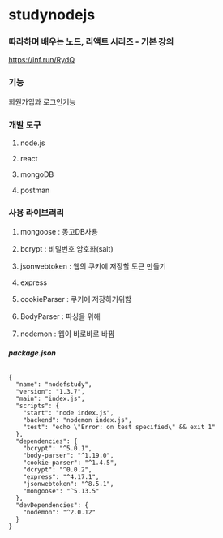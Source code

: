 # studynodejs

### **따라하며 배우는 노드, 리액트 시리즈 - 기본 강의**

https://inf.run/RydQ



### 기능

회원가입과 로그인기능



### 개발 도구

1. node.js 

2. react
3. mongoDB
4. postman



### 사용 라이브러리

1. mongoose : 몽고DB사용

2. bcrypt : 비밀번호 암호화(salt)

3. jsonwebtoken : 웹의 쿠키에 저장할 토큰 만들기
4. express
5. cookieParser : 쿠키에 저장하기위함
6. BodyParser : 파싱을 위해
7. nodemon : 웹이 바로바로 바뀜

###### **package.json**

```
{
  "name": "nodefstudy",
  "version": "1.3.7",
  "main": "index.js",
  "scripts": {
    "start": "node index.js",
    "backend": "nodemon index.js",
    "test": "echo \"Error: on test specified\" && exit 1"
  },
  "dependencies": {
    "bcrypt": "^5.0.1",
    "body-parser": "^1.19.0",
    "cookie-parser": "^1.4.5",
    "dcrypt": "^0.0.2",
    "express": "^4.17.1",
    "jsonwebtoken": "^8.5.1",
    "mongoose": "^5.13.5"
  },
  "devDependencies": {
    "nodemon": "^2.0.12"
  }
}
```

